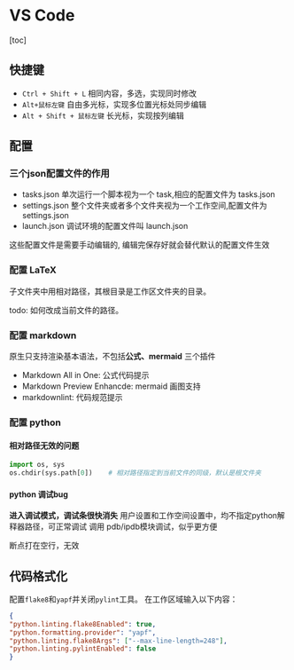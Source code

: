 # VS Code

[toc]

## 快捷键

+ `Ctrl + Shift + L` 相同内容，多选，实现同时修改
+ `Alt+鼠标左键` 自由多光标，实现多位置光标处同步编辑
+ `Alt + Shift + 鼠标左键` 长光标，实现按列编辑

## 配置

### 三个json配置文件的作用

+ tasks.json 单次运行一个脚本视为一个 task,相应的配置文件为 tasks.json
+ settings.json 整个文件夹或者多个文件夹视为一个工作空间,配置文件为 settings.json
+ launch.json 调试环境的配置文件叫 launch.json

这些配置文件是需要手动编辑的, 编辑完保存好就会替代默认的配置文件生效

### 配置 LaTeX

子文件夹中用相对路径，其根目录是工作区文件夹的目录。

todo: 如何改成当前文件的路径。

### 配置 markdown

原生只支持渲染基本语法，不包括**公式、mermaid**
三个插件

+ Markdown All in One: 公式代码提示
+ Markdown Preview Enhancde: mermaid 画图支持
+ markdownlint: 代码规范提示

### 配置 python

#### 相对路径无效的问题

```python
import os, sys
os.chdir(sys.path[0])    # 相对路径指定到当前文件的同级，默认是根文件夹
```

#### python 调试bug

**进入调试模式，调试条很快消失**
用户设置和工作空间设置中，均不指定python解释器路径，可正常调试
调用 pdb/ipdb模块调试，似乎更方便

断点打在空行，无效

## 代码格式化

配置`flake8`和`yapf`并关闭`pylint`工具。
在工作区域输入以下内容：

```json
{
"python.linting.flake8Enabled": true,
"python.formatting.provider": "yapf",
"python.linting.flake8Args": ["--max-line-length=248"],
"python.linting.pylintEnabled": false
}
```
